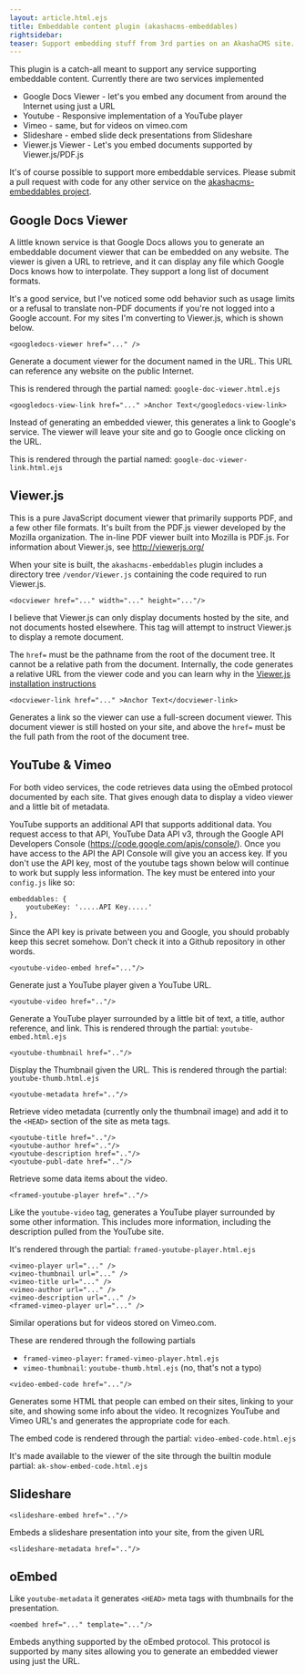 ```yaml
---
layout: article.html.ejs
title: Embeddable content plugin (akashacms-embeddables)
rightsidebar:
teaser: Support embedding stuff from 3rd parties on an AkashaCMS site.  For example, easily embed a YouTube video (or data about one) using just the URL of the video.  Data to be embedded is retrieved via API's exposed by the sites.
---
```


This plugin is a catch-all meant to support any service supporting embeddable content.  Currently there are two services implemented

* Google Docs Viewer - let's you embed any document from around the Internet using just a URL
* Youtube - Responsive implementation of a YouTube player
* Vimeo - same, but for videos on vimeo.com
* Slideshare - embed slide deck presentations from Slideshare
* Viewer.js Viewer - Let's you embed documents supported by Viewer.js/PDF.js

It's of course possible to support more embeddable services.  Please submit a pull request with code for any other service on the [akashacms-embeddables project](https://github.com/robogeek/akashacms-embeddables).

## Google Docs Viewer

A little known service is that Google Docs allows you to generate an embeddable document viewer that can be embedded on any website.  The viewer is given a URL to retrieve, and it can display any file which Google Docs knows how to interpolate.  They support a long list of document formats.

It's a good service, but I've noticed some odd behavior such as usage limits or a refusal to translate non-PDF documents if you're not logged into a Google account.  For my sites I'm converting to Viewer.js, which is shown below.

    <googledocs-viewer href="..." />
    
Generate a document viewer for the document named in the URL.  This URL can reference any website on the public Internet.

This is rendered through the partial named: `google-doc-viewer.html.ejs`

    <googledocs-view-link href="..." >Anchor Text</googledocs-view-link>

Instead of generating an embedded viewer, this generates a link to Google's service.  The viewer will leave your site and go to Google once clicking on the URL.

This is rendered through the partial named: `google-doc-viewer-link.html.ejs`

## Viewer.js

This is a pure JavaScript document viewer that primarily supports PDF, and a few other file formats.  It's built from the PDF.js viewer developed by the Mozilla organization.  The in-line PDF viewer built into Mozilla is PDF.js.  For information about Viewer.js, see http://viewerjs.org/

When your site is built, the `akashacms-embeddables` plugin includes a directory tree `/vendor/Viewer.js` containing the code required to run Viewer.js.

    <docviewer href="..." width="..." height="..."/>

I believe that Viewer.js can only display documents hosted by the site, and not documents hosted elsewhere.  This tag will attempt to instruct Viewer.js to display a remote document.

The `href=` must be the pathname from the root of the document tree.  It cannot be a relative path from the document.  Internally, the code generates a relative URL from the viewer code and you can learn why in the [Viewer.js installation instructions](http://viewerjs.org/instructions/)

    <docviewer-link href="..." >Anchor Text</docviewer-link>

Generates a link so the viewer can use a full-screen document viewer.  This document viewer is still hosted on your site, and above the `href=` must be the full path from the root of the document tree.

## YouTube & Vimeo

For both video services, the code retrieves data using the oEmbed protocol documented by each site.  That gives enough data to display a video viewer and a little bit of metadata.

YouTube supports an additional API that supports additional data.  You request access to that API, YouTube Data API v3, through the Google API Developers Console (https://code.google.com/apis/console/).  Once you have access to the API the API Console will give you an access key.  If you don't use the API key, most of the youtube tags shown below will continue to work but supply less information.  The key must be entered into your `config.js` like so:

    embeddables: {
        youtubeKey: '.....API Key.....'
    },

Since the API key is private between you and Google, you should probably keep this secret somehow.  Don't check it into a Github repository in other words.

    <youtube-video-embed href="..."/>

Generate just a YouTube player given a YouTube URL.

    <youtube-video href=".."/>

Generate a YouTube player surrounded by a little bit of text, a title, author reference, and link.  This is rendered through the partial: `youtube-embed.html.ejs`

    <youtube-thumbnail href=".."/>

Display the Thumbnail given the URL.  This is rendered through the partial: `youtube-thumb.html.ejs`

    <youtube-metadata href=".."/> 

Retrieve video metadata (currently only the thumbnail image) and add it to the `<HEAD>` section of the site as meta tags.

    <youtube-title href=".."/>  
    <youtube-author href=".."/> 
    <youtube-description href=".."/> 
    <youtube-publ-date href=".."/> 

Retrieve some data items about the video.

    <framed-youtube-player href=".."/> 

Like the `youtube-video` tag, generates a YouTube player surrounded by some other information.  This includes more information, including the description pulled from the YouTube site.

It's rendered through the partial: `framed-youtube-player.html.ejs`

    <vimeo-player url="..." />
    <vimeo-thumbnail url="..." />
    <vimeo-title url="..." />
    <vimeo-author url="..." />
    <vimeo-description url="..." />
    <framed-vimeo-player url="..." />

Similar operations but for videos stored on Vimeo.com.

These are rendered through the following partials

* `framed-vimeo-player`: `framed-vimeo-player.html.ejs`
* `vimeo-thumbnail`: `youtube-thumb.html.ejs`  (no, that's not a typo)

```
<video-embed-code href="..."/>
```

Generates some HTML that people can embed on their sites, linking to your site, and showing some info about the video.  It recognizes YouTube and Vimeo URL's and generates the appropriate code for each.

The embed code is rendered through the partial: `video-embed-code.html.ejs`

It's made available to the viewer of the site through the builtin module partial: `ak-show-embed-code.html.ejs`

## Slideshare

	<slideshare-embed href=".."/>

Embeds a slideshare presentation into your site, from the given URL

	<slideshare-metadata href=".."/>

## oEmbed

Like `youtube-metadata` it generates `<HEAD>` meta tags with thumbnails for the presentation.

	<oembed href="..." template="..."/>

Embeds anything supported by the oEmbed protocol.  This protocol is supported by many sites allowing you to generate an embedded viewer using just the URL.

